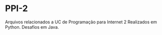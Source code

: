 # PPI-2
Arquivos relacionados a UC de Programação para Internet 2
Realizados em Python.
Desafios em Java.
